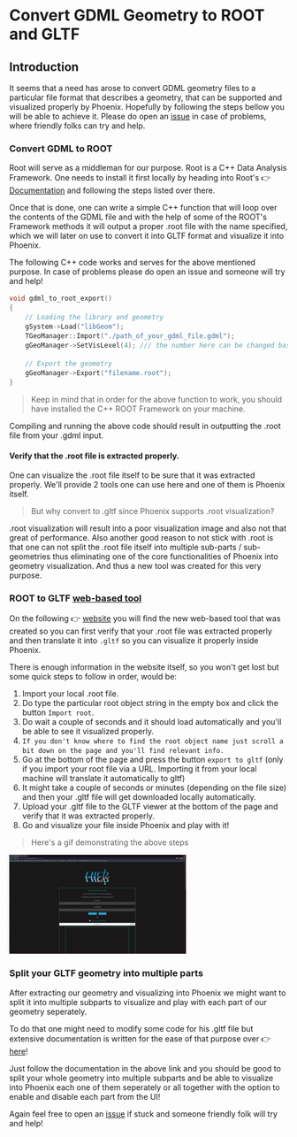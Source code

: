 # Convert GDML Geometry to ROOT and GLTF

## Introduction

It seems that a need has arose to convert GDML geometry files to a particular file format that describes a geometry,
that can be supported and visualized properly by Phoenix. 
Hopefully by following the steps bellow you will be able to achieve it. 
Please do open an [issue](https://github.com/HSF/phoenix/issues) in case of problems, where friendly folks can try and help. 

### Convert GDML to ROOT 

Root will serve as a middleman for our purpose. 
Root is a C++ Data Analysis Framework. One needs to install it first locally by heading into Root's 👉 [Documentation](https://root.cern/install/) and following the steps listed over there. 

Once that is done, one can write a simple C++ function that will loop over the contents of the GDML file and with the help of some of the ROOT's Framework methods it will output a proper .root file with the name specified, which we will later on use to convert it into GLTF format and visualize it into Phoenix. 

The following C++ code works and serves for the above mentioned purpose. In case of problems please do open an issue and someone will try and help! 

```c++
void gdml_to_root_export() 
{
    // Loading the library and geometry
    gSystem->Load("libGeom");
    TGeoManager::Import("./path_of_your_gdml_file.gdml");
    gGeoManager->SetVisLevel(4); /// the number here can be changed based on the depth of the visibility level of your gdml file and the detail that you want to visualize it. 

    // Export the geometry
    gGeoManager->Export("filename.root");
}
```

> Keep in mind that in order for the above function to work, you should have installed the C++ ROOT Framework on your machine. 

Compiling and running the above code should result in outputting the .root file from your .gdml input. 

#### Verify that the .root file is extracted properly. 

One can visualize the .root file itself to be sure that it was extracted properly. 
We'll provide 2 tools one can use here and one of them is Phoenix itself.

> But why convert to .gltf since Phoenix supports .root visualization? 

.root visualization will result into a poor visualization image and also not that great of performance. Also another good reason to not stick with .root is that one can not split the .root file itself into multiple sub-parts / sub-geometries thus eliminating one of the core functionalities of Phoenix into geometry visualization. And thus a new tool was created for this very purpose. 

### ROOT to GLTF [web-based tool](https://lhcb-web-display.app.cern.ch/#/gltf-exporter) 

On the following 👉 [website](https://lhcb-web-display.app.cern.ch/#/gltf-exporter) you will find the new web-based tool that was created so you can first verify that your .root file was extracted properly and then translate it into `.gltf` so you can visualize it properly inside Phoenix. 

There is enough information in the website itself, so you won't get lost but some quick steps to follow in order, would be: 

1. Import your local .root file.
2. Do type the particular root object string in the empty box and click the button `Import root`.
3. Do wait a couple of seconds and it should load automatically and you'll be able to see it visualized properly. 
4. `If you don't know where to find the root object name just scroll a bit down on the page and you'll find relevant info.` 
5. Go at the bottom of the page and press the button `export to gltf` (only if you import your root file via a URL. Importing it from your local machine will translate it automatically to gltf)
6. It might take a couple of seconds or minutes (depending on the file size) and then your .gltf file will get downloaded locally automatically. 
7. Upload your .gltf file to the GLTF viewer at the bottom of the page and verify that it was extracted properly. 
8. Go and visualize your file inside Phoenix and play with it! 

> Here's a gif demonstrating the above steps

![gltf-exporter](./../images/output.gif)

### Split your GLTF geometry into multiple parts

After extracting our geometry and visualizing into Phoenix we might want to split it into multiple subparts to visualize and play with each part of our geometry seperately. 

To do that one might need to modify some code for his .gltf file but extensive documentation is written for the ease of that purpose over 👉 [here](https://github.com/andrewpap22/root_cern-To_gltf-Exporter)!

Just follow the documentation in the above link and you should be good to split your whole geometry into multiple subparts and be able to visualize into Phoenix each one of them seperately or all together with the option to enable and disable each part from the UI!

Again feel free to open an [issue](https://github.com/HSF/phoenix/issues) if stuck and someone friendly folk will try and help! 